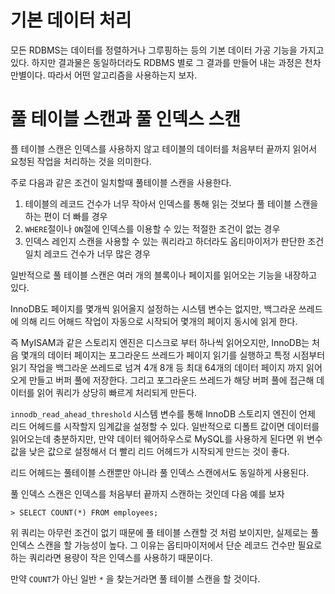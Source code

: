 # 기본 데이터 처리

모든 RDBMS는 데이터를 정렬하거나 그루핑하는 등의 기본 데이터 가공 기능을 가지고 있다. 하지만 결과물은 동일하더라도 RDBMS 별로 그 결과를 만들어 내는 과정은 천차만별이다. 따라서 어떤 알고리즘을 사용하는지 보자.

# 풀 테이블 스캔과 풀 인덱스 스캔

플 테이블 스캔은 인덱스를 사용하지 않고 테이블의 데이터를 처음부터 끝까지 읽어서 요청된 작업을 처리하는 것을 의미한다.

주로 다음과 같은 조건이 일치할때 풀테이블 스캔을 사용한다.

1. 테이블의 레코드 건수가 너무 작아서 인덱스를 통해 읽는 것보다 풀 테이블 스캔을 하는 편이 더 빠를 경우
2. `WHERE`절이나 `ON`절에 인덱스를 이용할 수 있는 적절한 조건이 없는 경우
3. 인덱스 레인지 스캔을 사용할 수 있는 쿼리라고 하더라도 옵티마이저가 판단한 조건 일치 레코드 건수가 너무 많은 경우

일반적으로 풀 테이블 스캔은 여러 개의 블록이나 페이지를 읽어오는 기능을 내장하고 있다.

InnoDB도 페이지를 몇개씩 읽어올지 설정하는 시스템 변수는 없지만, 백그라운 쓰레드에 의해 리드 어해드 작업이 자동으로 시작되어 몇개의 페이지 동시에 읽게 한다.

즉 MyISAM과 같은 스토리지 엔진은 디스크로 부터 하나씩 읽어오지만, InnoDB는 처음 몇개의 데이터 페이지는 포그라운드 쓰레드가 페이지 읽기를 실행하고 특정 시점부터 읽기 작업을 백그라운 쓰레드로 넘겨 4개 8개 등 최대 64개의 데이터 페이지 까지 읽어오게 만들고 버퍼 풀에 저장한다. 그리고 포그라운드 쓰레드가 해당 버퍼 풀에 접근해 데이터를 읽어 쿼리가 상당히 빠르게 처리되게 만든다.

`innodb_read_ahead_threshold` 시스템 변수를 통해 InnoDB 스토리지 엔진이 언제 리드 어헤드를 시작할지 임계값을 설정할 수 있다. 일반적으로 디폴트 값이면 데이터를 읽어오는데 충분하지만, 만약 데이터 웨어하우스로 MySQL를 사용하게 된다면 위 변수값을 낮은 값으로 설정해서 더 빨리 리드 어헤드가 시작되게 만드는 것이 좋다.

리드 어헤드는 풀테이블 스캔뿐만 아니라 풀 인덱스 스캔에서도 동일하게 사용된다.

풀 인덱스 스캔은 인덱스를 처음부터 끝까지 스캔하는 것인데 다음 예를 보자

```mysql
> SELECT COUNT(*) FROM employees;
```

위 쿼리는 아무런 조건이 없기 때문에 풀 테이블 스캔할 것 처럼 보이지만, 실제로는 풀 인덱스 스캔을 할 가능성이 높다. 그 이유는 옵티마이저에서 단순 레코드 건수만 필요로 하는 쿼리라면 용량이 작은 인덱스를 사용하기 때문이다. 

만약 `COUNT`가 아닌 일반 `*` 을 찾는거라면 풀 테이블 스캔을 할 것이다.